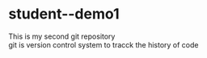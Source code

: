 # student--demo1
This is my second git repository
<br>
git is version control system to tracck the history of code
